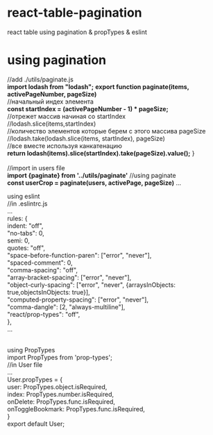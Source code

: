 # react-table-pagination
react table using pagination &amp; propTypes &amp; eslint 

# using pagination
//add ./utils/paginate.js<br />
**import lodash from "lodash";**
**export function paginate(items, activePageNumber, pageSize)**<br />
//начальный индех элемента<br />
**const startIndex = (activePageNumber - 1) * pageSize;**<br />
//отрежет массив начиная со startIndex<br />
//lodash.slice(items,startIndex)<br />
//количество элементов которые берем с этого массива pageSize<br />
//lodash.take(lodash.slice(items, startIndex), pageSize)<br />
//все вместе используя канкатенацию<br />
**return lodash(items).slice(startIndex).take(pageSize).value();**
}<br />
<br />
//import in users file<br />
**import {paginate} from '../utils/paginate'**
//using paginate<br />
**const userCrop = paginate(users, activePage, pageSize)**
...<br />


using eslint<br />
//in .eslintrc.js<br />
...<br />
rules: {<br />
indent: "off",<br />
"no-tabs": 0,<br />
semi: 0,<br />
quotes: "off",<br />
"space-before-function-paren": ["error", "never"],<br />
"spaced-comment": 0,<br />
"comma-spacing": "off",<br />
"array-bracket-spacing": ["error", "never"],<br />
"object-curly-spacing": ["error", "never", {arraysInObjects: true,objectsInObjects: true}],<br />
"computed-property-spacing": ["error", "never"],<br />
"comma-dangle": [2, "always-multiline"],<br />
"react/prop-types": "off",<br />
},<br />
...<br />
<br />

using PropTypes<br />
import PropTypes from 'prop-types';<br />
//in User file<br />
...<br />
User.propTypes = {<br />
user: PropTypes.object.isRequired,<br />
index: PropTypes.number.isRequired,<br />
onDelete: PropTypes.func.isRequired,<br />
onToggleBookmark: PropTypes.func.isRequired,<br />
}<br />
export default User;<br />
